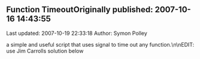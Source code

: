## Function TimeoutOriginally published: 2007-10-16 14:43:55 
Last updated: 2007-10-19 22:33:18 
Author: Symon Polley 
 
a simple and useful script that uses signal to time out any function.\n\nEDIT: use Jim Carrolls solution below